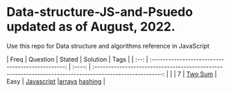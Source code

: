 # Data-structure-JS-and-Psuedo updated as of August, 2022.

Use this repo for Data structure and algorithms reference in JavaScript

| Freq | Question | Stated | Solution | Tags |
| :--: | :-----------------------------------------------: | :----: | :------------------------------------------------------------------------------------------------------: | |
| 7 | [Two Sum](https://leetcode.com/problems/two-sum/) | Easy | [Javascript](https://github.com/RWambui/Data-structure-JS-and-Psuedo/blob/main/src/leetcode/1.TwoSum.js) |[arrays](https://github.com/RWambui/Data-structure-JS-and-Psuedo/tree/main/src/data-structures/arrays) [hashing](https://github.com/RWambui/Data-structure-JS-and-Psuedo/tree/main/src/data-structures/hash-tables) |
